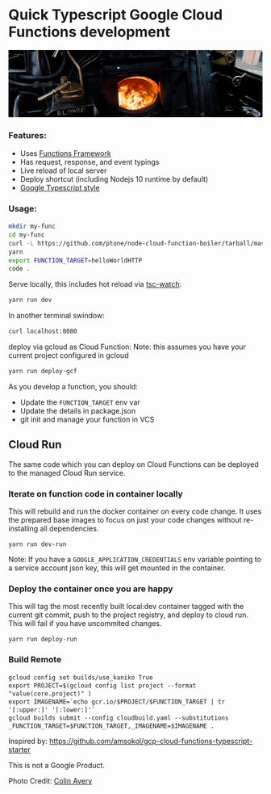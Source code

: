 # Quick Typescript Google Cloud Functions development

![](boiler.jpg)

### Features:

* Uses [Functions Framework](https://github.com/GoogleCloudPlatform/functions-framework-nodejs)
* Has request, response, and event typings
* Live reload of local server
* Deploy shortcut (including Nodejs 10 runtime by default)
* [Google Typescript style](https://www.npmjs.com/package/gts) 

### Usage:

```bash
mkdir my-func
cd my-func
curl -L https://github.com/ptone/node-cloud-function-boiler/tarball/master | tar --strip 1 -C ./ -xvz
yarn
export FUNCTION_TARGET=helloWorldHTTP
code .
```

Serve locally, this includes hot reload via [tsc-watch](https://www.npmjs.com/package/tsc-watch):

```bash
yarn run dev
```

In another terminal swindow:

```bash
curl localhost:8080
```


deploy via gcloud as Cloud Function:
Note: this assumes you have your current project configured in gcloud

```bash
yarn run deploy-gcf
```
As you develop a function, you should:

* Update the `FUNCTION_TARGET` env var
* Update the details in package.json
* git init and manage your function in VCS


## Cloud Run

The same code which you can deploy on Cloud Functions can be deployed to the managed Cloud Run service.

### Iterate on function code in container locally

This will rebuild and run the docker container on every code change. It uses the prepared base images to focus on just your code changes without re-installing all dependencies.

```
yarn run dev-run
```

Note: If you have a `GOOGLE_APPLICATION_CREDENTIALS` env variable pointing to a service account json key, this will get mounted in the container.

### Deploy the container once you are happy

This will tag the most recently built local:dev container tagged with the current git commit, push to the project registry, and deploy to cloud run. This will fail if you have uncommited changes.

```
yarn run deploy-run
```

### Build Remote

```
gcloud config set builds/use_kaniko True
export PROJECT=$(gcloud config list project --format "value(core.project)" )
export IMAGENAME=`echo gcr.io/$PROJECT/$FUNCTION_TARGET | tr '[:upper:]' '[:lower:]'`
gcloud builds submit --config cloudbuild.yaml --substitutions _FUNCTION_TARGET=$FUNCTION_TARGET,_IMAGENAME=$IMAGENAME .
```

Inspired by: https://github.com/amsokol/gcp-cloud-functions-typescript-starter

This is not a Google Product.

Photo Credit: [Colin Avery](https://unsplash.com/photos/InMS8UZ5Ki8)